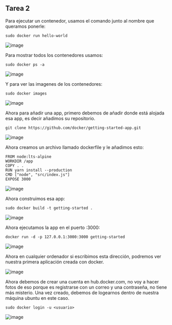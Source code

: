 ## Tarea 2

Para ejecutar un contenedor, usamos el comando junto al nombre que queramos ponerle:
```
sudo docker run hello-world
```
![image](https://github.com/user-attachments/assets/fc23319e-fed9-459e-9ec3-e7793eea117d)

Para mostrar todos los contenedores usamos:
```
sudo docker ps -a
```
![image](https://github.com/user-attachments/assets/176007a2-c2fa-485e-85bd-bd3dd8b68032)

Y para ver las imagenes de los contenedores:
```
sudo docker images
```
![image](https://github.com/user-attachments/assets/3823c721-91f0-4358-b95d-99f79c3c26ab)

Ahora para añadir una app, primero debemos de añadir donde está alojada esa app, es decir añadimos su repositorio.
```
git clone https://github.com/docker/getting-started-app.git
```
![image](https://github.com/user-attachments/assets/b15c84d6-2ce2-4fb9-be96-41eb7a1e6549)

Ahora creamos un archivo llamado dockerfile y le añadimos esto:
```
FROM node:lts-alpine
WORKDIR /app
COPY . .
RUN yarn install --production
CMD ["node", "src/index.js"]
EXPOSE 3000
```
![image](https://github.com/user-attachments/assets/a04e7874-0d96-4058-94d2-44fb8c883578)

Ahora construimos esa app:
```
sudo docker build -t getting-started .
```
![image](https://github.com/user-attachments/assets/14b06930-da75-4f01-9137-f9f79baa19f4)

Ahora ejecutamos la app en el puerto :3000:
```
docker run -d -p 127.0.0.1:3000:3000 getting-started
```
![image](https://github.com/user-attachments/assets/e18bfb27-b9ed-4373-b182-731dab65922b)

Ahora en cualquier ordenador si escribimos esta dirección, podremos ver nuestra primera aplicación creada con docker.

![image](https://github.com/user-attachments/assets/e6034e7d-6ed2-4227-a5a9-da8b6f57b962)

Ahora debemos de crear una cuenta en hub.docker.com, no voy a hacer fotos de eso porque es registrarse con un correo y una contraseña, no tiene más misterio. Una vez creado, debemos de logearnos dentro de nuestra máquina ubuntu en este caso.
```
sudo docker login -u <usuario>
```
![image](https://github.com/user-attachments/assets/e7e9d75b-ac1e-4833-a89e-9ac22f5885a7)
